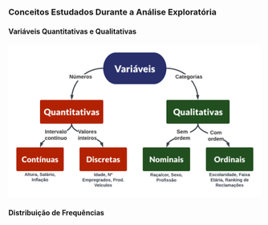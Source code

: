 ### Conceitos Estudados Durante a Análise Exploratória

####  Variáveis Quantitativas e Qualitativas

![alt text](imgs/variáveis_estatística.png)

#### Distribuição de Frequências

